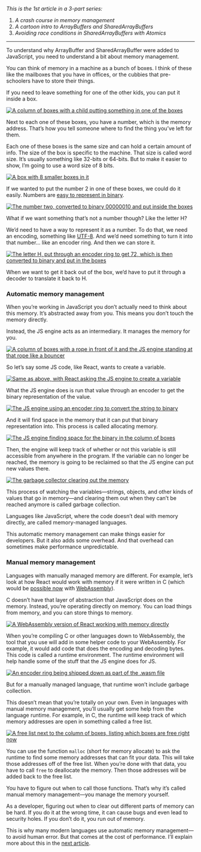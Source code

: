 *This is the 1st article in a 3-part series:*

1. *A crash course in memory management*
2. *A cartoon intro to ArrayBuffers and SharedArrayBuffers*
3. *Avoiding race conditions in SharedArrayBuffers with Atomics*

------

To understand why ArrayBuffer and SharedArrayBuffer were added to JavaScript, you need to understand a bit about memory management.

You can think of memory in a machine as a bunch of boxes. I think of these like the mailboxes that you have in offices, or the cubbies that pre-schoolers have to store their things.

If you need to leave something for one of the other kids, you can put it inside a box.

[![A column of boxes with a child putting something in one of the boxes](https://2r4s9p1yi1fa2jd7j43zph8r-wpengine.netdna-ssl.com/files/2017/06/01_01-500x353.png)](https://2r4s9p1yi1fa2jd7j43zph8r-wpengine.netdna-ssl.com/files/2017/06/01_01.png)

Next to each one of these boxes, you have a number, which is the memory address. That’s how you tell someone where to find the thing you’ve left for them.

Each one of these boxes is the same size and can hold a certain amount of info. The size of the box is specific to the machine. That size is called word size. It’s usually something like 32-bits or 64-bits. But to make it easier to show, I’m going to use a word size of 8 bits.

[![A box with 8 smaller boxes in it](https://2r4s9p1yi1fa2jd7j43zph8r-wpengine.netdna-ssl.com/files/2017/06/01_02-500x121.png)](https://2r4s9p1yi1fa2jd7j43zph8r-wpengine.netdna-ssl.com/files/2017/06/01_02.png)

If we wanted to put the number 2 in one of these boxes, we could do it easily. Numbers are [easy to represent in binary](https://www.khanacademy.org/math/algebra-home/alg-intro-to-algebra/algebra-alternate-number-bases/v/decimal-to-binary).

[![The number two, converted to binary 00000010 and put inside the boxes](https://2r4s9p1yi1fa2jd7j43zph8r-wpengine.netdna-ssl.com/files/2017/06/01_03-500x229.png)](https://2r4s9p1yi1fa2jd7j43zph8r-wpengine.netdna-ssl.com/files/2017/06/01_03.png)

What if we want something that’s not a number though? Like the letter H?

We’d need to have a way to represent it as a number. To do that, we need an encoding, something like [UTF-8](https://en.wikipedia.org/wiki/UTF-8). And we’d need something to turn it into that number… like an encoder ring. And then we can store it.

[![The letter H, put through an encoder ring to get 72, which is then converted to binary and put in the boxes](https://2r4s9p1yi1fa2jd7j43zph8r-wpengine.netdna-ssl.com/files/2017/06/01_04-500x277.png)](https://2r4s9p1yi1fa2jd7j43zph8r-wpengine.netdna-ssl.com/files/2017/06/01_04.png)

When we want to get it back out of the box, we’d have to put it through a decoder to translate it back to H.

### Automatic memory management

When you’re working in JavaScript you don’t actually need to think about this memory. It’s abstracted away from you. This means you don’t touch the memory directly.

Instead, the JS engine acts as an intermediary. It manages the memory for you.

[![A column of boxes with a rope in front of it and the JS engine standing at that rope like a bouncer](https://2r4s9p1yi1fa2jd7j43zph8r-wpengine.netdna-ssl.com/files/2017/06/01_05-500x371.png)](https://2r4s9p1yi1fa2jd7j43zph8r-wpengine.netdna-ssl.com/files/2017/06/01_05.png)

So let’s say some JS code, like React, wants to create a variable.

[![Same as above, with React asking the JS engine to create a variable](https://2r4s9p1yi1fa2jd7j43zph8r-wpengine.netdna-ssl.com/files/2017/06/01_06-500x373.png)](https://2r4s9p1yi1fa2jd7j43zph8r-wpengine.netdna-ssl.com/files/2017/06/01_06.png)

What the JS engine does is run that value through an encoder to get the binary representation of the value.

[![The JS engine using an encoder ring to convert the string to binary](https://2r4s9p1yi1fa2jd7j43zph8r-wpengine.netdna-ssl.com/files/2017/06/01_07-500x370.png)](https://2r4s9p1yi1fa2jd7j43zph8r-wpengine.netdna-ssl.com/files/2017/06/01_07.png)

And it will find space in the memory that it can put that binary representation into. This process is called allocating memory.

[![The JS engine finding space for the binary in the column of boxes](https://2r4s9p1yi1fa2jd7j43zph8r-wpengine.netdna-ssl.com/files/2017/06/01_08-500x367.png)](https://2r4s9p1yi1fa2jd7j43zph8r-wpengine.netdna-ssl.com/files/2017/06/01_08.png)

Then, the engine will keep track of whether or not this variable is still accessible from anywhere in the program. If the variable can no longer be reached, the memory is going to be reclaimed so that the JS engine can put new values there.

[![The garbage collector clearing out the memory](https://2r4s9p1yi1fa2jd7j43zph8r-wpengine.netdna-ssl.com/files/2017/06/01_09-500x379.png)](https://2r4s9p1yi1fa2jd7j43zph8r-wpengine.netdna-ssl.com/files/2017/06/01_09.png)

This process of watching the variables—strings, objects, and other kinds of values that go in memory—and clearing them out when they can’t be reached anymore is called garbage collection.

Languages like JavaScript, where the code doesn’t deal with memory directly, are called memory-managed languages.

This automatic memory management can make things easier for developers. But it also adds some overhead. And that overhead can sometimes make performance unpredictable.

### Manual memory management

Languages with manually managed memory are different. For example, let’s look at how React would work with memory if it were written in C (which would be [possible now](https://www.youtube.com/watch?v=3GHJ4cbxsVQ) with [WebAssembly](https://hacks.mozilla.org/2017/02/a-cartoon-intro-to-webassembly/)).

C doesn’t have that layer of abstraction that JavaScript does on the memory. Instead, you’re operating directly on memory. You can load things from memory, and you can store things to memory.

[![A WebAssembly version of React working with memory directly](https://2r4s9p1yi1fa2jd7j43zph8r-wpengine.netdna-ssl.com/files/2017/06/01_10-500x360.png)](https://2r4s9p1yi1fa2jd7j43zph8r-wpengine.netdna-ssl.com/files/2017/06/01_10.png)

When you’re compiling C or other languages down to WebAssembly, the tool that you use will add in some helper code to your WebAssembly. For example, it would add code that does the encoding and decoding bytes. This code is called a runtime environment. The runtime environment will help handle some of the stuff that the JS engine does for JS.

[![An encoder ring being shipped down as part of the .wasm file](https://2r4s9p1yi1fa2jd7j43zph8r-wpengine.netdna-ssl.com/files/2017/06/01_11-500x361.png)](https://2r4s9p1yi1fa2jd7j43zph8r-wpengine.netdna-ssl.com/files/2017/06/01_11.png)

But for a manually managed language, that runtime won’t include garbage collection.

This doesn’t mean that you’re totally on your own. Even in languages with manual memory management, you’ll usually get some help from the language runtime. For example, in C, the runtime will keep track of which memory addresses are open in something called a free list.

[![A free list next to the column of boxes, listing which boxes are free right now](https://2r4s9p1yi1fa2jd7j43zph8r-wpengine.netdna-ssl.com/files/2017/06/01_12-500x360.png)](https://2r4s9p1yi1fa2jd7j43zph8r-wpengine.netdna-ssl.com/files/2017/06/01_12.png)

You can use the function `malloc` (short for memory allocate) to ask the runtime to find some memory addresses that can fit your data. This will take those addresses off of the free list. When you’re done with that data, you have to call `free` to deallocate the memory. Then those addresses will be added back to the free list.

You have to figure out when to call those functions. That’s why it’s called manual memory management—you manage the memory yourself.

As a developer, figuring out when to clear out different parts of memory can be hard. If you do it at the wrong time, it can cause bugs and even lead to security holes. If you don’t do it, you run out of memory.

This is why many modern languages use automatic memory management—to avoid human error. But that comes at the cost of performance. I’ll explain more about this in the [next article](https://hacks.mozilla.org/2017/06/a-cartoon-intro-to-arraybuffers-and-sharedarraybuffers/).